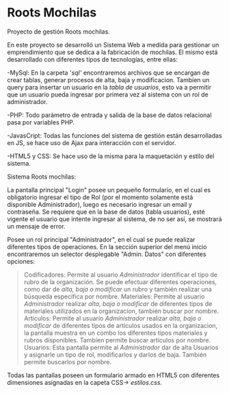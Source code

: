 # Roots Mochilas
Proyecto de gestión Roots mochilas.

En este proyecto se desarrolló un Sistema Web a medida para gestionar un emprendimiento que se dedica a la fabricación de mochilas.
El mismo está desarrollado con diferentes tipos de tecnologías, entre ellas:

  -MySql: En la carpeta '_sql'_ encontraremos archivos que se encargan de crear tablas, generar procesos de alta, baja y modificacion. Tambíen un query para insertar             un usuario en la _tabla de usuarios_, esto va a permitir que un usuario pueda ingresar por primera vez al sistema con un rol de administrador.
  
  -PHP: Todo parámetro de entrada y salida de la base de datos relacional pasa por variables PHP.
  
  -JavasCript: Todas las funciones del sistema de gestión están desarrolladas en JS, se hace uso de Ajax para interacción con el servidor.
  
  -HTML5 y CSS: Se hace uso de la misma para la maquetación y estilo del sistema.


Sistema Roots mochilas:

La pantalla principal "Login" posee un pequeño formulario, en el cual es obligatorio ingresar el tipo de Rol (por el momento solamente está disponible Administrador), luego es necesario ingresar un email y contraseña. Se requiere que en  la base de datos (tabla usuarios), esté vigente el usuario que intente ingresar al sistema, de no ser así, se mostrará un mensaje de error. 

Posee un rol principal "Administrador", en el cual se puede realizar diferentes tipos de operaciones. En la sección superior del menú inicio encontraremos un selector desplegable "Admin. Datos" con diferentes opciones:
  > Codificadores: Permite al usuario _Administrador_ identificar el tipo de rubro de la organización. Se puede efectuar diferentes operaciones, como dar de _alta, baja o modificar_ un rubro y también realizar una búsqueda especifica por nombre. 
  > Materiales: Permite al usuario _Administrador_ realizar _alta, baja o modificar_ de diferentes tipos de materiales utilizados en la organizacion, también buscar por nombre. 
  > Articulos: Permite al usuario _Administrador_ realizar _alta, baja o modificar_ de diferentes tipos de artículos usados en la organizacion, la pantalla muestra en un combo los diferentes tipos materiales y rubros disponibles. Tambíen permite buscar artículos por nombre.
  > Usuarios: Esta pantalla permite al _Administrador_ dar de alta Usuarios y asignarle un tipo de rol, modificarlos y darlos de baja. También permite buscarlos por nombre.

Todas las pantallas poseen un formulario armado en HTML5 con diferentes dimensiones asignadas en la capeta CSS-> _estilos.css_.

